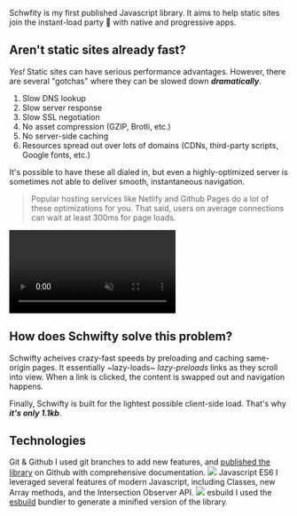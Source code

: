 Schwfity is my first published Javascript library. It aims to help static sites join the instant-load party 🥳 with native and progressive apps.

## Aren't static sites already fast?
*Yes!* Static sites can have serious performance advantages. However, there are several "gotchas" where they can be slowed down ***dramatically***.

1. Slow DNS lookup
2. Slow server response
3. Slow SSL negotiation
4. No asset compression (GZIP, Brotli, etc.)
5. No server-side caching
6. Resources spread out over lots of domains (CDNs, third-party scripts, Google fonts, etc.)

It's possible to have these all dialed in, but even a highly-optimized server is sometimes not able to deliver smooth, instantaneous navigation.

> Popular hosting services like Netlify and Github Pages do a lot of these optimizations for you. That said, users on average connections can wait at least 300ms for page loads.

<video autoplay playsinline loop muted src="/_assets/images/schwifty/speedDemo.mp4"></video>

## How does Schwifty solve this problem?
Schwifty acheives crazy-fast speeds by preloading and caching same-origin pages. It essentially ~lazy-loads~ *lazy-preloads* links as they scroll into view. When a link is clicked, the content is swapped out and navigation happens.

Finally, Schwifty is built for the lightest possible client-side load. That's why <em data-tooltip="Minified and gzipped, of course">**it's only 1.1kb**</em>.

## Technologies

<div class="technologies grid">

<Import from="/_/sm/tech.html">
	<TechName>Git & Github</TechName>
	<TechUse>
		I used git branches to add new features, and <a target="_blank" href="//github.com/bradeneast/schwifty">published the library</a> on Github with comprehensive documentation.
	</TechUse>
	<TechLogo>
		<img src="/_assets/images/technologies/github.svg" />
	</TechLogo>
</Import>

<Import from="/_/sm/tech.html">
	<TechName>Javascript ES6</TechName>
	<TechUse>
		I leveraged several features of modern Javascript, including Classes, new Array methods, and the Intersection Observer API.
	</TechUse>
	<TechLogo>
		<img src="/_assets/images/technologies/javascript.svg" />
	</TechLogo>
</Import>

<Import from="/_/sm/tech.html">
	<TechName>esbuild</TechName>
	<TechUse>
		I used the <a target="_blank" href="//github.com/evanw/esbuild">esbuild</a> bundler to generate a minified version of the library.
	</TechUse>
</Import>

</div>
